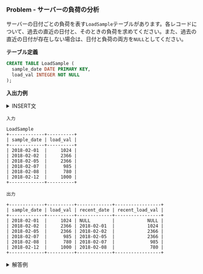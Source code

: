 ### Problem - サーバーの負荷の分析

サーバーの日付ごとの負荷を表す`LoadSample`テーブルがあります。各レコードについて、過去の直近の日付と、そのときの負荷を求めてください。また、過去の直近の日付が存在しない場合は、日付と負荷の両方を`NULL`としてください。

**テーブル定義**

```sql
CREATE TABLE LoadSample (
  sample_date DATE PRIMARY KEY,
  load_val INTEGER NOT NULL
);
```

**入出力例**

<details>
<summary>INSERT文</summary>

```sql
INSERT INTO LoadSample VALUES ('2018-02-01', 1024);
INSERT INTO LoadSample VALUES ('2018-02-02', 2366);
INSERT INTO LoadSample VALUES ('2018-02-05', 2366);
INSERT INTO LoadSample VALUES ('2018-02-07', 985);
INSERT INTO LoadSample VALUES ('2018-02-08', 780);
INSERT INTO LoadSample VALUES ('2018-02-12', 1000);
```
</details>

```
入力

LoadSample
+-------------+----------+
| sample_date | load_val |
+-------------+----------+
| 2018-02-01  |     1024 |
| 2018-02-02  |     2366 |
| 2018-02-05  |     2366 |
| 2018-02-07  |      985 |
| 2018-02-08  |      780 |
| 2018-02-12  |     1000 |
+-------------+----------+

出力

+-------------+----------+-------------+-----------------+
| sample_date | load_val | recent_date | recent_load_val |
+-------------+----------+-------------+-----------------+
| 2018-02-01  |     1024 | NULL        |            NULL |
| 2018-02-02  |     2366 | 2018-02-01  |            1024 |
| 2018-02-05  |     2366 | 2018-02-02  |            2366 |
| 2018-02-07  |      985 | 2018-02-05  |            2366 |
| 2018-02-08  |      780 | 2018-02-07  |             985 |
| 2018-02-12  |     1000 | 2018-02-08  |             780 |
+-------------+----------+-------------+-----------------+

```

<details>
<summary>解答例</summary>

```sql
select
  sample_date,
  load_val,
  min(sample_date) over (order by sample_date rows between 1 preceding and 1 preceding) as recent_date,
  min(load_val) over (order by sample_date rows between 1 preceding and 1 preceding) as recent_load_val
from
  LoadSample
;
```
</details>